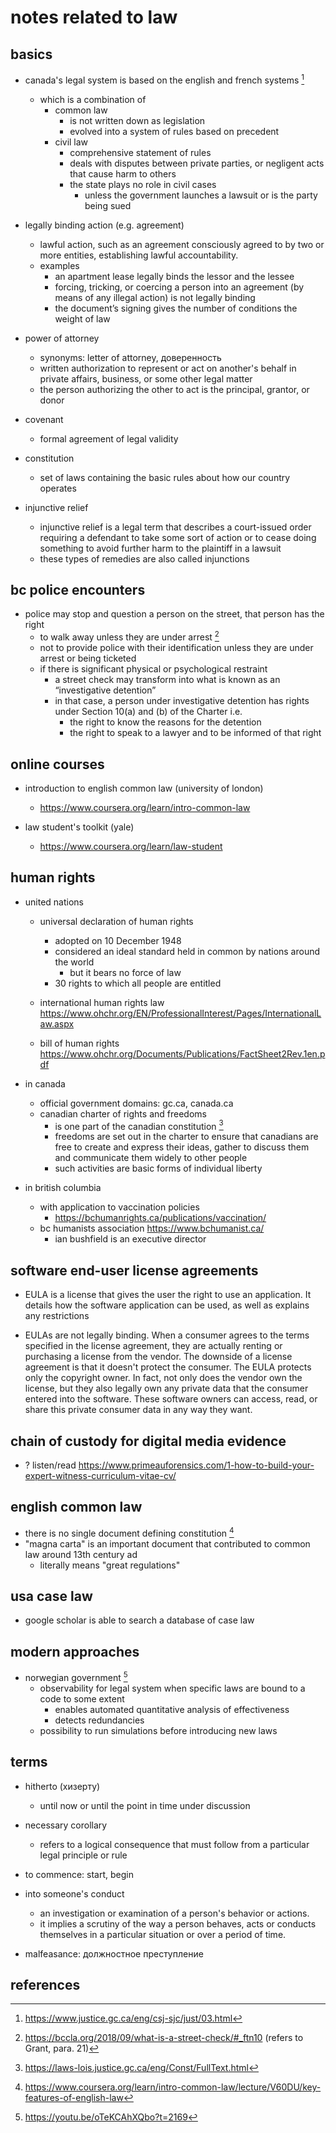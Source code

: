 # notes related to law


## basics

- canada's legal system is based on the english and french systems [^1]
  - which is a combination of 
    - common law
      - is not written down as legislation
      - evolved into a system of rules based on precedent
    - civil law
      - comprehensive statement of rules
      - deals with disputes between private parties, or negligent acts that cause harm to others
      - the state plays no role in civil cases
        - unless the government launches a lawsuit or is the party being sued

- legally binding action (e.g. agreement)
  - lawful action, such as an agreement consciously agreed to by two or more entities, establishing lawful accountability. 
  - examples
    - an apartment lease legally binds the lessor and the lessee
    - forcing, tricking, or coercing a person into an agreement (by means of any illegal action) is not legally binding 
    - the document’s signing gives the number of conditions the weight of law

- power of attorney
  - synonyms: letter of attorney, доверенность
  - written authorization to represent or act on another's behalf in private affairs, business, or some other legal matter
  - the person authorizing the other to act is the principal, grantor, or donor

- covenant 
  - formal agreement of legal validity

- сonstitution 
  - set of laws containing the basic rules about how our country operates

- injunctive relief
  - injunctive relief is a legal term that describes a court-issued order requiring a defendant to take some 
    sort of action or to cease doing something to avoid further harm to the plaintiff in a lawsuit
  - these types of remedies are also called injunctions


## bc police encounters

- police may stop and question a person on the street, that person has the right
  - to walk away unless they are under arrest [^2] 
  - not to provide police with their identification unless they are under arrest or being ticketed
  - if there is significant physical or psychological restraint
    - a street check may transform into what is known as an “investigative detention”
    - in that case, a person under investigative detention has rights under Section 10(a) and (b) of the Charter i.e.
      - the right to know the reasons for the detention
      - the right to speak to a lawyer and to be informed of that right


## online courses

- introduction to english common law (university of london)
  - https://www.coursera.org/learn/intro-common-law

- law student's toolkit (yale)
  - https://www.coursera.org/learn/law-student


## human rights

- united nations
  - universal declaration of human rights
    - adopted on 10 December 1948
    - considered an ideal standard held in common by nations around the world
      - but it bears no force of law
    - 30 rights to which all people are entitled

  - international human rights law https://www.ohchr.org/EN/ProfessionalInterest/Pages/InternationalLaw.aspx
  - bill of human rights https://www.ohchr.org/Documents/Publications/FactSheet2Rev.1en.pdf

- in canada
  - official government domains: gc.ca, canada.ca
  - canadian charter of rights and freedoms
    - is one part of the canadian constitution [^4]
    - freedoms are set out in the charter to ensure that canadians are free to create 
      and express their ideas, gather to discuss them and communicate them widely to other people
    - such activities are basic forms of individual liberty

- in british columbia
  - with application to vaccination policies
    - https://bchumanrights.ca/publications/vaccination/
  - bc humanists association https://www.bchumanist.ca/
    - ian bushfield is an executive director


## software end-user license agreements

- EULA is a license that gives the user the right to use an application. It details how the software application can be used, as well as explains any restrictions

- EULAs are not legally binding. When a consumer agrees to the terms specified in the license agreement, they are actually renting or purchasing a license from the vendor. The downside of a license agreement is that it doesn't protect the consumer. The EULA protects only the copyright owner. In fact, not only does the vendor own the license, but they also legally own any private data that the consumer entered into the software. These software owners can access, read, or share this private consumer data in any way they want.


## chain of custody for digital media evidence

- ? listen/read https://www.primeauforensics.com/1-how-to-build-your-expert-witness-curriculum-vitae-cv/


## english common law

- there is no single document defining constitution [^3]
- "magna carta" is an important document that contributed to common law around 13th century ad
  - literally means "great regulations"


## usa case law

- google scholar is able to search a database of case law


## modern approaches

- norwegian government [^5]
  - observability for legal system when specific laws are bound to a code to some extent
    - enables automated quantitative analysis of effectiveness
    - detects redundancies
  - possibility to run simulations before introducing new laws 


## terms

- hitherto (хизерту)
  - until now or until the point in time under discussion

- necessary corollary
  - refers to a logical consequence that must follow from a particular legal principle or rule

- to commence: start, begin

- into someone's conduct 
  - an investigation or examination of a person's behavior or actions. 
  - it implies a scrutiny of the way a person behaves, acts or conducts themselves in a particular situation or over a period of time.

- malfeasance: должностное преступление


## references

[^1]: https://www.justice.gc.ca/eng/csj-sjc/just/03.html
[^2]: https://bccla.org/2018/09/what-is-a-street-check/#_ftn10 (refers to Grant, para. 21)
[^3]: https://www.coursera.org/learn/intro-common-law/lecture/V60DU/key-features-of-english-law
[^4]: https://laws-lois.justice.gc.ca/eng/Const/FullText.html
[^5]: https://youtu.be/oTeKCAhXQbo?t=2169
